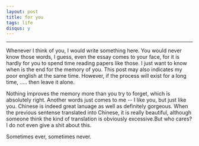 ```yaml
---
layout: post
title: for you
tags: life
disqus: y
---
```


---

Whenever I think of you, I would write something here. You would never know those words, I guess, even the essay comes to your face, for it is hardly for you to spend time reading papers like those. I just want to know when is the end for the memory of you. This post may also indicates my poor english at the same time. However, if the process will exist for a long time, ..... then leave it alone. 

Nothing improves the memory more than you try to forget, which is absolutely right. Another words just comes to me -- I like you, but just like you. Chinese is indeed great lanuage as well as definitely gorgeous. When the previous sentense translated into Chinese, it is really beautiful, although someone think the kind of translation is obviously excessive.But who cares? I do not even give a shit about this.

Sometimes ever, sometimes never.

